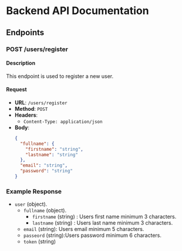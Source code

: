 # Backend API Documentation

## Endpoints

### POST /users/register

#### Description

This endpoint is used to register a new user.

#### Request

- **URL**: `/users/register`
- **Method**: `POST`
- **Headers**:
  - `Content-Type: application/json`
- **Body**:
  ```json
  {
    "fullname": {
      "firstname": "string",
      "lastname": "string"
    },
    "email": "string",
    "password": "string"
  }
  ```

### Example Response

- `user` (object). 
    - `fullname` (object). 
        - `firstname` (string) : Users first name minimum 3 characters. 
        - `lastname` (string) : Users last name minimum 3 characters. 
    - `email` (string): Users email minimum 5 characters. 
    - `passeord` (string):Users password minimum 6 characters. 
    - `token` (string)
